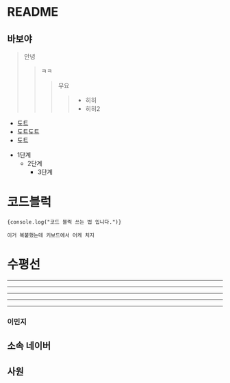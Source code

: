 # README

## 바보야

> 안녕
>
> > ㅋㅋ
> >
> > > 무요
> > >
> > > > - 히히
> > > > - 히히2

- 도트
- 도트도트
- 도트

* 1단계
  - 2단계
    - 3단계

# 코드블럭

<pre><code>{console.log("코드 블럭 쓰는 법 입니다.")}</code></pre>

```
이거 복붙했는데 키보드에서 어케 치지
```

# 수평선

---

---

---

---

---

### 이민지

## 소속 네이버

## 사원
